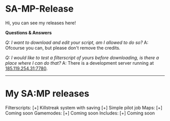 # SA-MP-Release

Hi, you can see my releases here!

**Questions & Answers**

*Q: I want to download and edit your script, am I allowed to do so?*
A: Ofcourse you can, but please don't remove the credits.

*Q: I would like to test a filterscript of yours before downloading, is there a place where I can do that?*
A: There is a development server running at [185.119.254.31:7780](samp://185.119.254.31:7780 "Connect").
************************************************

# My SA:MP releases
Filterscripts:
  [+] Killstreak system with saving
  [+] Simple pilot job
Maps:
  [+] Coming soon
Gamemodes:
  [+] Coming soon
Includes:
  [+] Coming soon
